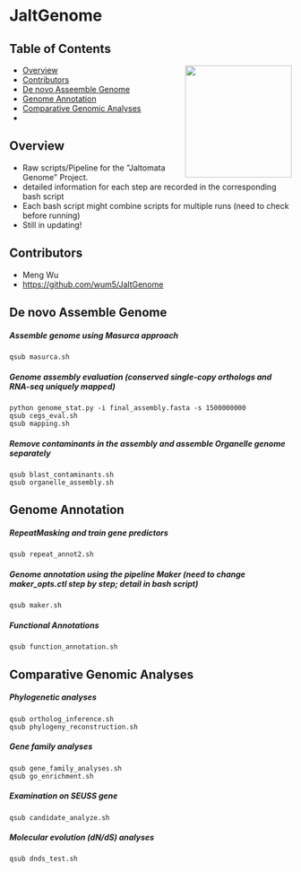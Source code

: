 # JaltGenome

## Table of Contents
<img align="right" src="images/FIGURE_1.png" width="190" height="200">

* [Overview](#overview)
* [Contributors](#contributors)
* [De novo Asseemble Genome](#de-novo-asseemble-genome)
* [Genome Annotation](#genome-annotation)
* [Comparative Genomic Analyses](#comparative-genomic-analyses)
* 


## Overview
* Raw scripts/Pipeline for the "Jaltomata Genome" Project.
* detailed information for each step are recorded in the corresponding bash script
* Each bash script might combine scripts for multiple runs (need to check before running)
* Still in updating!

## Contributors 
* Meng Wu
* https://github.com/wum5/JaltGenome

## De novo Assemble Genome
##### Assemble genome using Masurca approach
```
qsub masurca.sh
```
##### Genome assembly evaluation (conserved single-copy orthologs and RNA-seq uniquely mapped)
```
python genome_stat.py -i final_assembly.fasta -s 1500000000
qsub cegs_eval.sh
qsub mapping.sh
```
##### Remove contaminants in the assembly and assemble Organelle genome separately
```
qsub blast_contaminants.sh
qsub organelle_assembly.sh
```
## Genome Annotation
##### RepeatMasking and train gene predictors
```
qsub repeat_annot2.sh
```
##### Genome annotation using the pipeline Maker (need to change maker_opts.ctl step by step; detail in bash script)
```
qsub maker.sh
```
##### Functional Annotations
```
qsub function_annotation.sh
```
## Comparative Genomic Analyses
##### Phylogenetic analyses
```
qsub ortholog_inference.sh
qsub phylogeny_reconstruction.sh
```
##### Gene family analyses
```
qsub gene_family_analyses.sh
qsub go_enrichment.sh
```
##### Examination on SEUSS gene
```
qsub candidate_analyze.sh
```
#####  Molecular evolution (dN/dS) analyses
```
qsub dnds_test.sh
```

